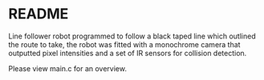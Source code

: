 # README #

Line follower robot programmed to follow a black taped line which outlined the route to take, 
the robot was fitted with a monochrome camera that outputted pixel intensities and a set of IR sensors for collision detection.

Please view main.c for an overview.